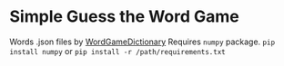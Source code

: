 # Simple Guess the Word Game

Words .json files by [WordGameDictionary](https://www.wordgamedictionary.com/)
Requires `numpy` package.
`pip install numpy` or `pip install -r /path/requirements.txt`